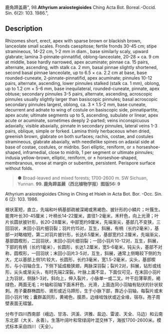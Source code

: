 鹿角蹄盖蕨",
98.**Athyrium araiostegioides** Ching Acta Bot. Boreal.-Occid. Sin. 6(2): 103. 1986.",

## Description
Rhizomes short, erect, apex with sparse brown or blackish brown, lanceolate small scales. Fronds caespitose; fertile fronds 30-45 cm; stipe stramineous, 14-22 cm, 1-2 mm in diam., base similarly scaly, upward glabrate; lamina 3-pinnate-pinnatifid, oblong-lanceolate, 20-28 × ca. 9 cm at middle, base hardly narrowed, apex acuminate; pinnae ca. 15 pairs, alternate, ascending, with stalk ca. 2 mm, basal pinnae slightly shortened, second basal pinnae lanceolate, up to 6.5 × ca. 2.2 cm at base, base rounded-cuneate, 2-pinnate-pinnatifid, apex acuminate; pinnules 10-12 pairs, alternate, ascending, lower pinnules stalked (stalk ca. 1 mm), oblong, up to 1.2 cm × 5-6 mm, base inequilateral, rounded-cuneate, pinnate, apex obtuse; secondary pinnules 3-5 pairs, alternate, ascending, acroscopic pinnules usually slightly larger than basiscopic pinnules; basal acroscopic secondary pinnules largest, oblong, ca. 3 × 1.5-2 mm, base cuneate, decurrent and adnate to wing of costule on basiscopic side, pinnatipartite, apex acute; ultimate segments up to 5, ascending, subulate or linear, apex acute or acuminate, sometimes deeply 2-parted; veins inconspicuous adaxially, visible abaxially, pinnate in secondary pinnules, lateral veins 1-3 pairs, oblique, simple or forked. Lamina thinly herbaceous when dried, greenish brown, glabrate on both surfaces; rachis, costae, and costules stramineous, glabrate abaxially, with needlelike spines on adaxial side at base of costae, costules, or midribs. Sori elliptic, reniform, or ± horseshoe-shaped, inframedial, close to midrib, 1 per segment or ultimate pinnules; indusia yellow-brown, elliptic, reniform, or ± horseshoe-shaped, membranous, erose at margin or subentire, persistent. Perispore surface without folds.

> ● Broad-leaved and mixed forests; 1700-2600 m. SW Sichuan, Yunnan.
**99. 鹿角蹄盖蕨（西北植物学报）图版56: 9**

Athyrium araiostegioides Ching in Ching et Hsieh in Acta Bot. Bor. -Occ. Sin. 6 (2): 103. 1986.

根状茎短，直立，先端和叶柄基部疏被深褐或黑褐色、披针形的小鳞片；叶簇生。能育叶长30-45厘米；叶柄长14-22厘米，直径1-2毫米，禾秆色，向上光滑；叶片长圆状披针形，长20-28厘米，中部宽约9厘米，先端渐尖，基部几不变狭，三回羽状，末回小羽片细羽裂；羽片约15对，互生，斜展，有柄（长约2毫米），基部一对略缩短，第二对羽片披针形，长达6.5厘米，基部宽约2.2厘米，先端渐尖，基部圆楔形，二回羽状，末回小羽片细羽裂；一回小羽片10-12对，互生，斜展，下部的有柄（长约1毫米），长圆形，长达1.2厘米，宽5-6毫米，钝尖头，基部不对称，圆楔形，一回羽状；末回小羽片3-5对，互生，斜展，通常上侧略较下侧的为大，尤以基部上侧1片较大，长圆形，长约3毫米，宽1.5-2毫米，尖头，基部楔形，与小羽轴合生，下侧下延成极狭翅，两脉深羽裂；裂片2对，斜展，钻形或线形，尖头或渐尖头，有时先端2深裂。叶脉上面不显，下面仅可见，在末回小羽片上为羽状，侧脉1-3对，斜向上，伸入裂片，小脉单一或二叉。叶干后薄草质，褐绿色，两面无毛；叶轴和羽轴下面禾秆色，光滑，上面连同小羽轴有贴伏的针状软刺。孢子囊群椭圆形、肾形或近马蹄形，生于小脉下部，靠近小羽轴，每裂片或末回小羽片1枚；囊群盖同形，黄褐色，膜质，边缘啮蚀状或近全缘，宿存。孢子周壁表面无褶皱。

分布于四川西南部（峨边、甘洛、洪溪、洪雅、盐边、雷波、天全、马边）和云南东北部（大关、永善）。生落叶阔叶和常绿阔叶混交林下，海拔1700-2600米。模式标本采自四川（天全）。
